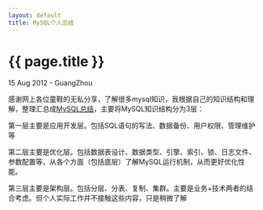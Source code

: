 ```yaml
---
layout: default
title: MySQL个人总结
---
```


 {{ page.title }}
================
<p class="meta">15 Aug 2012 - GuangZhou</p>


感谢网上各位童鞋的无私分享，了解很多mysql知识，我根据自己的知识结构和理解，整理汇总成[MySQL总结](http://www.slideshare.net/haiwang/mysql-12539741)，主要将MySQL知识结构分为3层：
  
  
第一层主要是应用开发层。包括SQL语句的写法、数据备份、用户权限、管理维护等
  
  
第二层主要是优化层。包括数据表设计、数据类型、引擎、索引、锁、日志文件、参数配置等，从各个方面（包括底层）了解MySQL运行机制，从而更好优化性能。
  
  
第三层主要是架构层。包括分层、分表、复制、集群。主要是业务+技术两者的结合考虑。但个人实际工作并不接触这些内容，只是稍微了解
